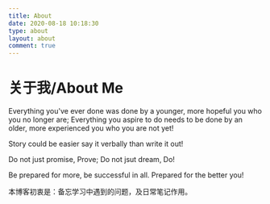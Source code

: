 ```yaml
---
title: About
date: 2020-08-18 10:18:30
type: about
layout: about
comment: true
---
```


# 关于我/About Me

Everything you've ever done was done by a younger, more hopeful you who you no longer are;
Everything you aspire to do needs to be done by an older, more experienced you who you are not yet!

Story could be easier say it verbally than write it out!

Do not just promise, Prove; Do not jsut dream, Do!

Be prepared for more, be successful in all. Prepared for the better you!


本博客初衷是：备忘学习中遇到的问题，及日常笔记作用。

